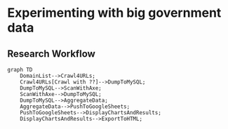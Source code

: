 # Experimenting with big government data

## Research Workflow

```mermaid
graph TD
    DomainList-->Crawl4URLs;
    Crawl4URLs[Crawl with ??]-->DumpToMySQL;
    DumpToMySQL-->ScanWithAxe;
    ScanWithAxe-->DumpToMySQL;
    DumpToMySQL-->AggregateData;
    AggregateData-->PushToGoogleSheets;
    PushToGoogleSheets-->DisplayChartsAndResults;
    DisplayChartsAndResults-->ExportToHTML;
```
